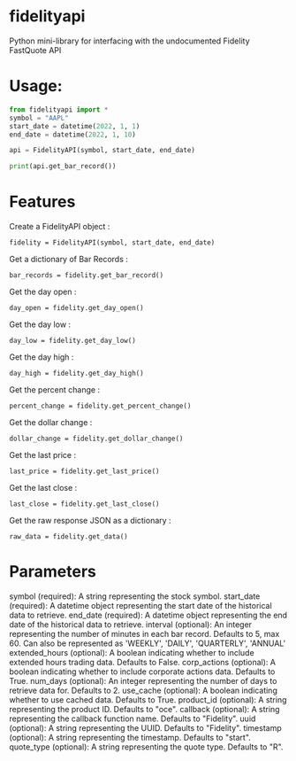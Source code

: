 # fidelityapi
Python mini-library for interfacing with the undocumented Fidelity FastQuote API

# Usage:
```python
from fidelityapi import *
symbol = "AAPL"
start_date = datetime(2022, 1, 1)
end_date = datetime(2022, 1, 10)

api = FidelityAPI(symbol, start_date, end_date)

print(api.get_bar_record())
```
# Features

Create a FidelityAPI object :
```
fidelity = FidelityAPI(symbol, start_date, end_date)
```

Get a dictionary of Bar Records :
```
bar_records = fidelity.get_bar_record()
```
Get the day open :
```
day_open = fidelity.get_day_open()
```
Get the day low :
```
day_low = fidelity.get_day_low()
```
Get the day high :
```
day_high = fidelity.get_day_high()
```
Get the percent change :
```
percent_change = fidelity.get_percent_change()
```
Get the dollar change :
```
dollar_change = fidelity.get_dollar_change()
```
Get the last price :
```
last_price = fidelity.get_last_price()
```
Get the last close :
```
last_close = fidelity.get_last_close()
```
Get the raw response JSON as a dictionary :
```
raw_data = fidelity.get_data()
```

# Parameters

symbol (required): A string representing the stock symbol.
start_date (required): A datetime object representing the start date of the historical data to retrieve.
end_date (required): A datetime object representing the end date of the historical data to retrieve.
interval (optional): An integer representing the number of minutes in each bar record. Defaults to 5, max 60. Can also be represented as 'WEEKLY', 'DAILY', 'QUARTERLY', 'ANNUAL'
extended_hours (optional): A boolean indicating whether to include extended hours trading data. Defaults to False. 
corp_actions (optional): A boolean indicating whether to include corporate actions data. Defaults to True.
num_days (optional): An integer representing the number of days to retrieve data for. Defaults to 2.
use_cache (optional): A boolean indicating whether to use cached data. Defaults to True.
product_id (optional): A string representing the product ID. Defaults to "oce".
callback (optional): A string representing the callback function name. Defaults to "Fidelity". 
uuid (optional): A string representing the UUID. Defaults to "Fidelity".
timestamp (optional): A string representing the timestamp. Defaults to "start".
quote_type (optional): A string representing the quote type. Defaults to "R".
